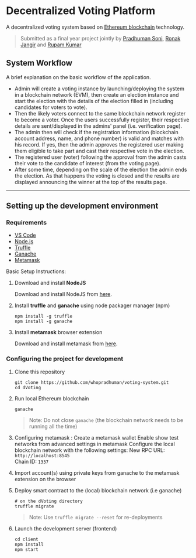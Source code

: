 # Decentralized Voting Platform

A decentralized voting system based on [Ethereum blockchain](https://ethereum.org/dapps/) technology.

> Submitted as a final year project jointly by [Pradhuman Soni](https://www.linkedin.com/in/whopradhuman/), [Ronak Jangir](https://www.linkedin.com/in/ronak-jangir/) and [Rupam Kumar](https://www.linkedin.com/in/rupam-kumar/)

## System Workflow

A brief explanation on the basic workflow of the application.

- Admin will create a voting instance by launching/deploying the system in a blockchain network (EVM), then create an election instance and start the election with the details of the election filled in (including candidates for voters to vote).
- Then the likely voters connect to the same blockchain network register to become a voter. Once the users successfully register, their respective details are sent/displayed in the admins' panel (i.e. verification page).
- The admin then will check if the registration information (blockchain account address, name, and phone number) is valid and matches with his record. If yes, then the admin approves the registered user making them eligible to take part and cast their respective vote in the election.
- The registered user (voter) following the approval from the admin casts their vote to the candidate of interest (from the voting page).
- After some time, depending on the scale of the election the admin ends the election. As that happens the voting is closed and the results are displayed announcing the winner at the top of the results page.

---

## Setting up the development environment

### Requirements

- [VS Code](https://code.visualstudio.com/)
- [Node.js](https://nodejs.org)
- [Truffle](https://trufflesuite.com/truffle/)
- [Ganache](https://trufflesuite.com/ganache/)
- [Metamask](https://metamask.io/)

Basic Setup Instructions:

1. Download and install **NodeJS**

   Download and install NodeJS from [here](https://nodejs.org/en/download/ "Go to official NodeJS download page.").

1. Install **truffle** and **ganache** using node packager manager (npm)

   ```shell
   npm install -g truffle
   npm install -g ganache
   ```

1. Install **metamask** browser extension

   Download and install metamask from [here](https://chrome.google.com/webstore/detail/metamask/nkbihfbeogaeaoehlefnkodbefgpgknn "Chrome WebStore").

### Configuring the project for development

1. Clone this repository

   ```shell
   git clone https://github.com/whopradhuman/voting-system.git
   cd dVoting
   ```

1. Run local Ethereum blockchain

   ```shell
   ganache
   ```

   > Note: Do not close `ganache` (the blockchain network needs to be running all the time)

1. Configuring metamask :
   Create a metamask wallet
   Enable show test networks from advanced settings in metamask
   Configure the local blockchain network with the following settings:
   New RPC URL: `http://localhost:8545`  
   Chain ID: `1337`

1. Import account(s) using private keys from ganache to the metamask extension on the browser

1. Deploy smart contract to the (local) blockchain network (i.e ganache)

   ```shell
   # on the dVoting directory
   truffle migrate
   ```

   > Note: Use `truffle migrate --reset` for re-deployments

1. Launch the development server (frontend)
   ```shell
   cd client
   npm install
   npm start
   ```
